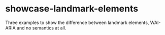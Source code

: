 # showcase-landmark-elements
Three examples to show the difference between landmark elements, WAI-ARIA and no semantics at all.
